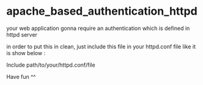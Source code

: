 # apache_based_authentication_httpd
your web application gonna require an authentication which is defined in httpd server

in order to put this in clean, just include this file in your httpd.conf file like it is show below :


Include path/to/your/httpd.conf/file


Have fun ^^
